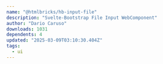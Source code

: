```yaml
---
name: "@htmlbricks/hb-input-file"
description: "Svelte-Bootstrap File Input WebComponent"
author: "Dario Caruso"
downloads: 1031
dependents: 4
updated: "2025-03-09T03:10:30.404Z"
tags: 
  - ui
---
```

